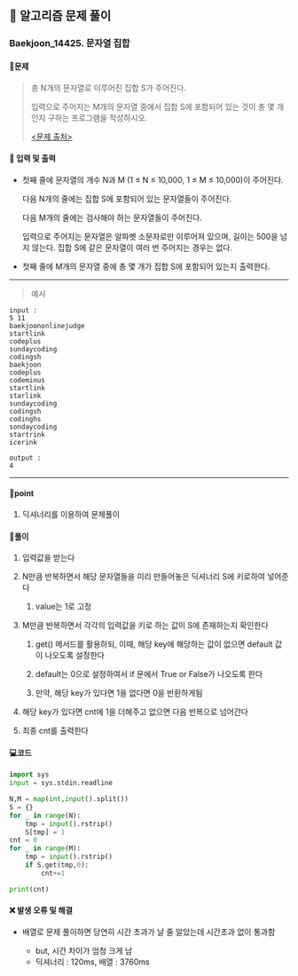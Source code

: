 ## 🐌 알고리즘 문제 풀이

### Baekjoon_14425. 문자열 집합

#### 📒문제

> 총 N개의 문자열로 이루어진 집합 S가 주어진다.
>
> 입력으로 주어지는 M개의 문자열 중에서 집합 S에 포함되어 있는 것이 총 몇 개인지 구하는 프로그램을 작성하시오.
> 
> [<문제 출처>](https://www.acmicpc.net/problem/14425)



#### :pushpin: 입력 및 출력

- 첫째 줄에 문자열의 개수 N과 M (1 ≤ N ≤ 10,000, 1 ≤ M ≤ 10,000)이 주어진다. 

  다음 N개의 줄에는 집합 S에 포함되어 있는 문자열들이 주어진다.

  다음 M개의 줄에는 검사해야 하는 문자열들이 주어진다.

  입력으로 주어지는 문자열은 알파벳 소문자로만 이루어져 있으며, 길이는 500을 넘지 않는다. 집합 S에 같은 문자열이 여러 번 주어지는 경우는 없다.

- 첫째 줄에 M개의 문자열 중에 총 몇 개가 집합 S에 포함되어 있는지 출력한다.


---

> 예시

```
input :
5 11
baekjoononlinejudge
startlink
codeplus
sundaycoding
codingsh
baekjoon
codeplus
codeminus
startlink
starlink
sundaycoding
codingsh
codinghs
sondaycoding
startrink
icerink

output :
4
```

----




#### 🚀point

1. 딕셔너리를 이용하여 문제풀이




#### 🔎풀이

1.  입력값을 받는다

1.  N만큼 반복하면서 해당 문자열들을 미리 만들어놓은 딕셔너리 S에 키로하여 넣어준다
    1.  value는 1로 고정

1.  M만큼 반복하면서 각각의 입력값을 키로 하는 값이 S에 존재하는지 확인한다
    1.  get() 메서드를 활용하되, 이때, 해당 key에 해당하는 값이 없으면 default 값이 나오도록 설정한다

    1.  default는 0으로 설정하여서 if 문에서 True or False가 나오도록 한다
    1.  만약, 해당 key가 있다면 1을 없다면 0을 반환하게됨

1.  해당 key가 있다면 cnt에 1을 더해주고 없으면 다음 반복으로 넘어간다

1.  최종 cnt를 출력한다



#### 💻코드

```python
import sys
input = sys.stdin.readline

N,M = map(int,input().split())
S = {}
for _ in range(N):
    tmp = input().rstrip()
    S[tmp] = 1
cnt = 0
for _ in range(M):
    tmp = input().rstrip()
    if S.get(tmp,0):
        cnt+=1

print(cnt)
```



#### ❌ 발생 오류 및 해결

- 배열로 문제 풀이하면 당연히 시간 초과가 날 줄 알았는데 시간초과 없이 통과함

  - but, 시간 차이가 엄청 크게 남
  - 딕셔너리 : 120ms, 배열 : 3760ms
  
  
